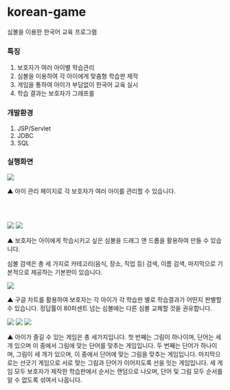 # korean-game

심볼을 이용한 한국어 교육 프로그램


### 특징
1. 보호자가 여러 아이별 학습관리
2. 심볼을 이용하여 각 아이에게 맞춤형 학습판 제작
3. 게임을 통하여 아이가 부담없이 한국어 교육 실시
4. 학습 결과는 보호자가 그래프를 


### 개발환경
1. JSP/Servlet
2. JDBC
3. SQL


### 실행화면
<img src="https://user-images.githubusercontent.com/59874084/72676006-8d362a80-3acf-11ea-9ec9-bad3c2c4d30c.png"></img>

▲ 아이 관리 페이지로 각 보호자가 여러 아이를 관리할 수 있습니다.

<br>
<br>

<img src="https://user-images.githubusercontent.com/59874084/72676048-09307280-3ad0-11ea-888c-a95ab0b2e670.png"></img>
<img src="https://user-images.githubusercontent.com/59874084/72676049-0b92cc80-3ad0-11ea-9825-c663c05bac13.png"></img>

▲ 보호자는 아이에게 학습시키고 싶은 심볼을 드래그 앤 드롭을 활용하여 만들 수 있습니다.

심볼 검색은 총 세 가지로 카테고리(음식, 장소, 직업 등) 검색, 이름 검색, 마지막으로 기본적으로 제공하는 기본판이 있습니다.



<img src="https://user-images.githubusercontent.com/59874084/72676047-059ceb80-3ad0-11ea-9464-0fa294715a6c.png"></img>

▲ 구글 차트를 활용하여 보호자는 각 아이가 각 학습판 별로 학습결과가 어떤지 판별할 수 있습니다. 
정답률이 80퍼센트 넘는 심볼에는 다른 심볼 교체할 것을 권유합니다.



<img src="https://user-images.githubusercontent.com/59874084/72676050-0df52680-3ad0-11ea-9410-7a0f429ed502.png"></img>
<img src="https://user-images.githubusercontent.com/59874084/72676051-0df52680-3ad0-11ea-9c4d-29a65d987061.png"></img>
<img src="https://user-images.githubusercontent.com/59874084/72676052-0e8dbd00-3ad0-11ea-9b39-fd3b5081c2d6.png"></img>

▲ 아이가 즐길 수 있는 게임은 총 세가지입니다.
첫 번째는 그림이 하나이며, 단어는 세 개 있으며 이 중에서 그림에 맞는 단어를 맞추는 게임입니다.
두 번째는 단어가 하나이며, 그림이 세 개가 있으며, 이 중에서 단어에 맞는 그림을 맞추는 게임입니다.
마지막으로는 선긋기 게임으로 서로 맞는 그림과 단어가 이어지도록 선을 잇는 게임입니다.
세 게임 모두 보호자가 제작한 학습판에서 순서는 랜덤으로 나오며, 단어 및 그림 모두 순서를 알 수 없도록 섞여서 나옵니다.
